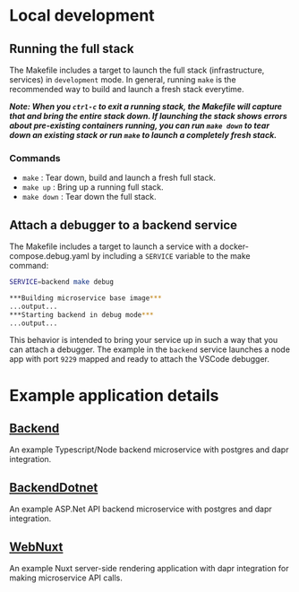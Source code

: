 # Local development

## Running the full stack
The Makefile includes a target to launch the full stack (infrastructure, services) in `development` mode. In general, running `make` is the recommended way to build and launch a fresh stack everytime.

***Note: When you `ctrl-c` to exit a running stack, the Makefile will capture that and bring the entire stack down. If launching the stack shows errors about pre-existing containers running, you can run `make down` to tear down an existing stack or run `make` to launch a completely fresh stack.***

### Commands
- `make` : Tear down, build and launch a fresh full stack.
- `make up` : Bring up a running full stack.
- `make down` : Tear down the full stack.

## Attach a debugger to a backend service
The Makefile includes a target to launch a service with a docker-compose.debug.yaml by including a `SERVICE` variable to the make command:

```bash
SERVICE=backend make debug

***Building microservice base image***
...output...
***Starting backend in debug mode***
...output...
```

This behavior is intended to bring your service up in such a way that you can attach a debugger. The example in the `backend` service launches a node app with port `9229` mapped and ready to attach the VSCode debugger.

# Example application details
## [Backend](./app/backend/README.md)
An example Typescript/Node backend microservice with postgres and dapr integration.
## [BackendDotnet](./app/backend-dotnet/README.md)
An example ASP.Net API backend microservice with postgres and dapr integration.
## [WebNuxt](./app/webnuxt/README.md)
An example Nuxt server-side rendering application with dapr integration for making microservice API calls.

